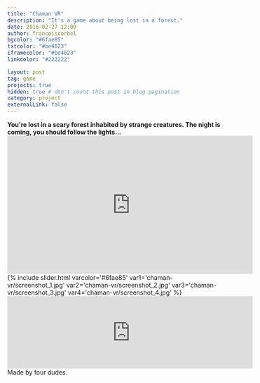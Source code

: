 ```yaml
---
title: "Chaman VR"
description: "It's a game about being lost in a forest."
date: 2016-02-27 12:00
author: francoiscorbel
bgcolor: "#6fae85"
txtcolor: "#be4623"
iframecolor: "#be4623"
linkcolor: "#222222"

layout: post
tag: game
projects: true
hidden: true # don't count this post in blog pagination
category: project
externalLink: false
---
```

<div class="text"><strong>You're lost in a scary forest inhabited by strange creatures. The night is coming, you should follow the lights...</strong></div>
<iframe width="560" height="315" src="https://www.youtube.com/embed/goZikfz87HM?modestbranding=1&autohide=1&showinfo=0&controls=0" frameborder="0" allowfullscreen></iframe>
{% include slider.html varcolor='#6fae85' var1='chaman-vr/screenshot_1.jpg' var2='chaman-vr/screenshot_2.jpg' var3='chaman-vr/screenshot_3.jpg' var4='chaman-vr/screenshot_4.jpg' %}
<iframe frameborder="0" src="https://itch.io/embed/165258?linkback=true&border_width=1&amp;bg_color=be4623&amp;fg_color=222222&amp;link_color=6fae85&amp;border_color=dc6441" width="560" height="165"></iframe>
<div class="text">Made by four dudes.</div>
